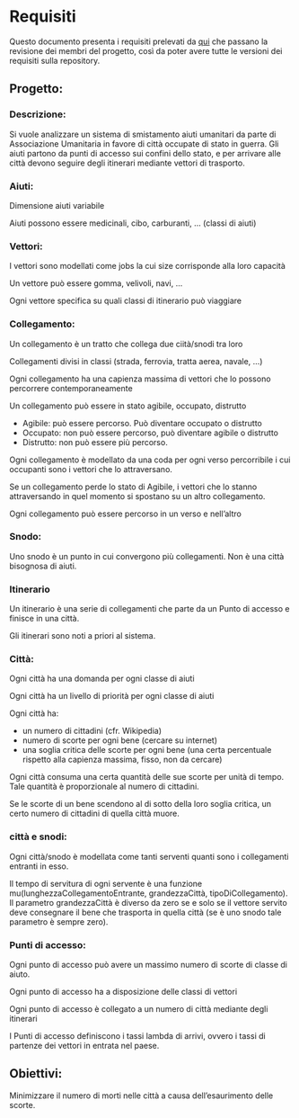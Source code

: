 # Requisiti

Questo documento presenta i requisiti prelevati da  [qui](https://docs.google.com/document/d/1p5BETXq3lr1QX4pSG3HxUtD5wzGthiCzQcyGOeRiaVQ/edit?usp=sharing) che passano la revisione dei membri del progetto, così da poter avere tutte le versioni dei requisiti sulla repository.

## Progetto:

### Descrizione:
Si vuole analizzare un sistema di smistamento aiuti umanitari da parte di Associazione Umanitaria in favore di città occupate di stato in guerra. Gli aiuti partono da punti di accesso sui confini dello stato, e per arrivare alle città devono seguire degli itinerari mediante vettori di trasporto.

### Aiuti: 
Dimensione aiuti variabile

Aiuti possono essere medicinali, cibo, carburanti, … (classi di aiuti)

### Vettori:
I vettori sono modellati come jobs la cui size corrisponde alla loro capacità

Un vettore può essere gomma, velivoli, navi, …

Ogni vettore specifica su quali classi di itinerario può viaggiare

### Collegamento:
Un collegamento è un tratto che collega due ciità/snodi tra loro

Collegamenti divisi in classi (strada, ferrovia, tratta aerea, navale, …)

Ogni collegamento ha una capienza massima di vettori che lo possono percorrere contemporaneamente

Un collegamento può essere in stato agibile, occupato, distrutto
  - Agibile: può essere percorso. Può diventare occupato o distrutto
  - Occupato: non può essere percorso, può diventare agibile o distrutto
  - Distrutto: non può essere più percorso.

Ogni collegamento è modellato da una coda per ogni verso percorribile i cui occupanti sono i vettori che lo attraversano.

Se un collegamento perde lo stato di Agibile, i vettori che lo stanno attraversando in quel momento si spostano su un altro collegamento.

Ogni collegamento può essere percorso in un verso e nell’altro

### Snodo:
Uno snodo è un punto in cui convergono più collegamenti. Non è una città bisognosa di aiuti.

### Itinerario
Un itinerario è una serie di collegamenti che parte da un Punto di accesso e finisce in una città.

Gli itinerari sono noti a priori al sistema.

### Città:
Ogni città ha una domanda per ogni classe di aiuti

Ogni città ha un livello di priorità per ogni classe di aiuti

Ogni città ha:
  - un numero di cittadini (cfr. Wikipedia)
  - numero di scorte per ogni bene (cercare su internet)
  - una soglia critica delle scorte per ogni bene (una certa percentuale rispetto alla capienza massima, fisso, non da cercare)

Ogni città consuma una certa quantità delle sue scorte per unità di tempo. Tale quantità è proporzionale al numero di cittadini.

Se le scorte di un bene scendono al di sotto della loro soglia critica, un certo numero di cittadini di quella città muore.

### città e snodi:
Ogni città/snodo è modellata come tanti serventi quanti sono i collegamenti entranti in esso. 

Il tempo di servitura di ogni servente è una funzione mu(lunghezzaCollegamentoEntrante, grandezzaCittà, tipoDiCollegamento). Il parametro grandezzaCittà è diverso da zero se e solo se il vettore servito deve consegnare il bene che trasporta in quella città (se è uno snodo tale parametro è sempre zero).

### Punti di accesso:
Ogni punto di accesso può avere un massimo numero di scorte di classe di aiuto.

Ogni punto di accesso ha a disposizione delle classi di vettori

Ogni punto di accesso è collegato a un numero di città mediante degli itinerari

I Punti di accesso definiscono i tassi lambda di arrivi, ovvero i tassi di partenze dei vettori in entrata nel paese.

## Obiettivi:
Minimizzare il numero di morti nelle città a causa dell’esaurimento delle scorte.
